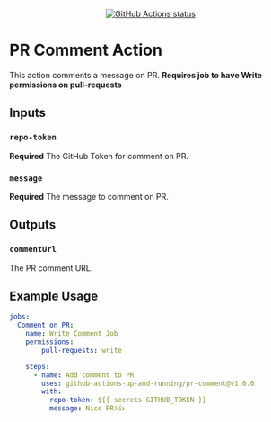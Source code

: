 <p align="center">
  <a href="https://github.com/github-actions-up-and-running/pr-comment/actions"><img alt="GitHub Actions status" src="https://github.com/github-actions-up-and-running/pr-comment/workflows/build-test/badge.svg"></a>
</p>

# PR Comment Action

This action comments a message on PR.
**Requires job to have Write permissions on pull-requests**

## Inputs

### `repo-token`

**Required** The GitHub Token for comment on PR.

### `message`

**Required** The message to comment on PR.

## Outputs

### `commentUrl`

The PR comment URL.

## Example Usage

```yaml
jobs:
  Comment on PR:
    name: Write Comment Job
    permissions:
        pull-requests: write

    steps:
      - name: Add comment to PR
        uses: github-actions-up-and-running/pr-comment@v1.0.0
        with:
          repo-token: ${{ secrets.GITHUB_TOKEN }}
          message: Nice PR!👍
```
